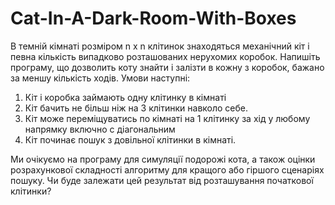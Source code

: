 # Cat-In-A-Dark-Room-With-Boxes

В темній кімнаті розміром n x n клітинок знаходяться механічний кіт і певна кількість випадково розташованих нерухомих коробок.
Напишіть програму, що дозволить коту знайти і залізти в кожну з коробок, бажано за меншу кількість ходів.
Умови наступні:
1. Кіт і коробка займають одну клітинку в кімнаті
2. Кіт бачить не більш ніж на 3 клітинки навколо себе.
3. Кіт може переміщуватись по кімнаті на 1 клітинку за хід у любому напрямку включно с діагональним
4. Кіт починає пошук з довільної клітинки в кімнаті.

Ми очікуємо на програму для симуляції подорожі кота, а також оцінки розрахункової складності алгоритму для кращого або гіршого сценаріях пошуку.
Чи буде залежати цей результат від розташування початкової клітинки?

